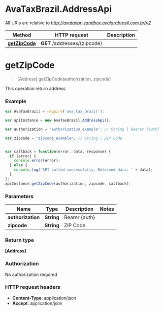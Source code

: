 # AvaTaxBrazil.AddressApi

All URIs are relative to *http://avataxbr-sandbox.avalarabrasil.com.br/v2*

Method | HTTP request | Description
------------- | ------------- | -------------
[**getZipCode**](AddressApi.md#getZipCode) | **GET** /addresses/{zipcode} | 


<a name="getZipCode"></a>
# **getZipCode**
> [Address] getZipCode(authorization, zipcode)



This operation return address

### Example
```javascript
var AvaTaxBrazil = require('ava_tax_brazil');

var apiInstance = new AvaTaxBrazil.AddressApi();

var authorization = "authorization_example"; // String | Bearer {auth}

var zipcode = "zipcode_example"; // String | ZIP Code


var callback = function(error, data, response) {
  if (error) {
    console.error(error);
  } else {
    console.log('API called successfully. Returned data: ' + data);
  }
};
apiInstance.getZipCode(authorization, zipcode, callback);
```

### Parameters

Name | Type | Description  | Notes
------------- | ------------- | ------------- | -------------
 **authorization** | **String**| Bearer {auth} | 
 **zipcode** | **String**| ZIP Code | 

### Return type

[**[Address]**](Address.md)

### Authorization

No authorization required

### HTTP request headers

 - **Content-Type**: application/json
 - **Accept**: application/json

